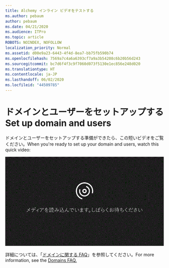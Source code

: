 ```yaml
---
title: Alchemy インライン ビデオをテストする
ms.author: pebaum
author: pebaum
ms.date: 04/21/2020
ms.audience: ITPro
ms.topic: article
ROBOTS: NOINDEX, NOFOLLOW
localization_priority: Normal
ms.assetid: d00e9a23-6443-4f4d-8ea7-bb75fb590b74
ms.openlocfilehash: 7569a7c4a6a6393cf7a9a3b54208c6b20b56d243
ms.sourcegitcommit: bc7d6f4f3c9f7060d073f5130e1ec856e248d020
ms.translationtype: HT
ms.contentlocale: ja-JP
ms.lasthandoff: 06/02/2020
ms.locfileid: "44509785"
---
```

# <a name="set-up-domain-and-users"></a><span data-ttu-id="dac7f-102">ドメインとユーザーをセットアップする</span><span class="sxs-lookup"><span data-stu-id="dac7f-102">Set up domain and users</span></span>

<span data-ttu-id="dac7f-103">ドメインとユーザーをセットアップする準備ができたら、この短いビデオをご覧ください。</span><span class="sxs-lookup"><span data-stu-id="dac7f-103">When you're ready to set up your domain and users, watch this quick video:</span></span>
  
![Your browser does not support video.](media/MSN_Video_Widget.gif)
  
<span data-ttu-id="dac7f-106">詳細については、「[ドメインに関する FAQ](https://docs.microsoft.com/microsoft-365/admin/setup/domains-faq)」を参照してください。</span><span class="sxs-lookup"><span data-stu-id="dac7f-106">For more information, see the [Domains FAQ.](https://docs.microsoft.com/microsoft-365/admin/setup/domains-faq)</span></span>